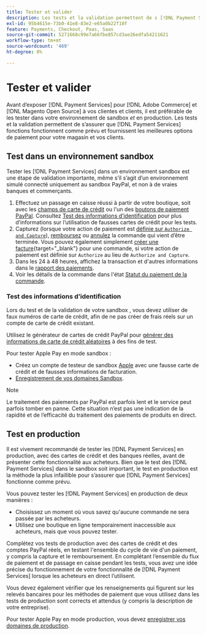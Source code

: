 ```yaml
---
title: Tester et valider
description: Les tests et la validation permettent de s [!DNL Payment Services] assurer que les fonctions fonctionnent comme prévu et offrent les meilleures options de paiement pour vos clients
exl-id: 95b4615e-73b0-41e8-83e2-e65a0b22f10f
feature: Payments, Checkout, Paas, Saas
source-git-commit: 5271668c99e7a66fbe857cd3ae26edfa54211621
workflow-type: tm+mt
source-wordcount: '469'
ht-degree: 0%

---
```


# Tester et valider

Avant d’exposer [!DNL Payment Services] pour [!DNL Adobe Commerce] et [!DNL Magento Open Source] à vos clientes et clients, il est préférable de les tester dans votre environnement de sandbox _et_ en production. Les tests et la validation permettent de s’assurer que [!DNL Payment Services] fonctions fonctionnent comme prévu et fournissent les meilleures options de paiement pour votre magasin et vos clients.

## Test dans un environnement sandbox

Tester les [!DNL Payment Services] dans un environnement sandbox est une étape de validation importante, même s’il s’agit d’un environnement simulé connecté uniquement au sandbox PayPal, et non à de vraies banques et commerçants.

1. Effectuez un passage en caisse réussi à partir de votre boutique, soit avec les [champs de carte de crédit](payments-options.md#credit-card-fields) ou l&#39;un des [boutons de paiement PayPal](payments-options.md#paypal-smart-buttons). Consultez [Test des informations d’identification](#testing-credentials) pour plus d’informations sur l’utilisation de fausses cartes de crédit pour les tests.
1. Capturez (lorsque votre action de paiement est [définie sur `Authorize and Capture`](onboard.md#set-payment-services-as-payment-method)), [remboursez](refunds.md) ou [annulez](voids.md) la commande qui vient d’être terminée. Vous pouvez également simplement [créer une facture](https://experienceleague.adobe.com/fr/docs/commerce-admin/stores-sales/order-management/invoices#create-an-invoice){target="_blank"} pour une commande, si votre action de paiement est définie sur `Authorize` au lieu de `Authorize and Capture`.
1. Dans les 24 à 48 heures, affichez la transaction et d&#39;autres informations dans le [rapport des paiements](payouts.md).
1. Voir les détails de la commande dans l&#39;état [Statut du paiement de la commande](order-payment-status.md).

### Test des informations d’identification

Lors du test et de la validation de votre sandbox , vous devez utiliser de faux numéros de carte de crédit, afin de ne pas créer de frais réels sur un compte de carte de crédit existant.

Utilisez le générateur de cartes de crédit PayPal pour [générer des informations de carte de crédit aléatoires](https://www.paypal.com/us/smarthelp/article/where-can-i-find-test-credit-card-numbers-ts2157) à des fins de test.

Pour tester Apple Pay en mode sandbox :

* Créez un compte de testeur de sandbox [Apple](https://developer.apple.com/apple-pay/sandbox-testing/#create-a-sandbox-tester-account) avec une fausse carte de crédit et de fausses informations de facturation.
* [Enregistrement de vos domaines Sandbox](https://developer.paypal.com/docs/checkout/apm/apple-pay/#link-registeryoursandboxdomains).

>[!NOTE]
>
>Le traitement des paiements par PayPal est parfois lent et le service peut parfois tomber en panne. Cette situation n’est pas une indication de la rapidité et de l’efficacité du traitement des paiements de produits en direct.

## Test en production

Il est vivement recommandé de tester les [!DNL Payment Services] en production, avec des cartes de crédit et des banques réelles, avant de présenter cette fonctionnalité aux acheteurs. Bien que le test des [!DNL Payment Services] dans le sandbox soit important, le test en production est la méthode la plus infaillible pour s’assurer que [!DNL Payment Services] fonctionne comme prévu.

Vous pouvez tester les [!DNL Payment Services] en production de deux manières :

* Choisissez un moment où vous savez qu&#39;aucune commande ne sera passée par les acheteurs.
* Utilisez une boutique en ligne temporairement inaccessible aux acheteurs, mais que vous pouvez tester.

Complétez vos tests de production avec des cartes de crédit et des comptes PayPal réels, en testant l&#39;ensemble du cycle de vie d&#39;un paiement, y compris la capture et le remboursement. En complétant l’ensemble du flux de paiement et de passage en caisse pendant les tests, vous avez une idée précise du fonctionnement de votre fonctionnalité de [!DNL Payment Services] lorsque les acheteurs en direct l’utilisent.

Vous devez également vérifier que les renseignements qui figurent sur les relevés bancaires pour les méthodes de paiement que vous utilisez dans les tests de production sont corrects et attendus (y compris la description de votre entreprise).

Pour tester Apple Pay en mode production, vous devez [enregistrer vos domaines de production](https://developer.paypal.com/docs/checkout/apm/apple-pay/#register-your-live-domain).
